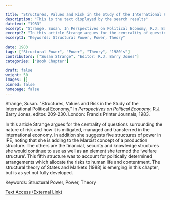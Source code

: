 ```yaml
---

title: "Structures, Values and Risk in the Study of the International Political Economy"
description: "This is the text displayed by the search results"
datetext: "1983"
excerpt: "Strange, Susan. In Perspectives on Political Economy, R.J. Barry Jones, editor. 209-230. London: Francis Printer Journals, 1983."
excerpt2: "In this article Strange argues for the centrality of questions surrounding the nature of risk and how it is mitigated, managed and transferred in the international economy. In addition she suggests five structures of power in IPE, noting that she is adding to the Marxist concept of a production structure. The others are the financial, security and knowledge structures she would continue to use as well as an element she termed the ‘welfare structure’. This fifth structure was to account for politically determined arrangements which allocate the risks to human life and contentment. The structural theory of States and Markets (1988) is emerging in this chapter, but is as yet not fully developed."
excerpt3: "Keywords: Structural Power, Power, Theory"

date: 1983
tags: ["Structural Power", "Power", "Theory", "1980's"]
contributors: ["Susan Strange", "Editor: R.J. Barry Jones"]
categories: ["Book Chapter"]

draft: false
weight: 50
images: []
pinned: false
homepage: false
---
```


Strange, Susan. "Structures, Values and Risk in the Study of the International Political Economy," In *Perspectives on Political Economy*, R.J. Barry Jones, editor. 209-230. London: Francis Printer Journals, 1983.

In this article Strange argues for the centrality of questions surrounding the nature of risk and how it is mitigated, managed and transferred in the international economy. In addition she suggests five structures of power in IPE, noting that she is adding to the Marxist concept of a production structure. The others are the financial, security and knowledge structures she would continue to use as well as an element she termed the ‘welfare structure’. This fifth structure was to account for politically determined arrangements which allocate the risks to human life and contentment. The structural theory of States and Markets (1988) is emerging in this chapter, but is as yet not fully developed.

Keywords: Structural Power, Power, Theory

[Text Access (External Link)](https://www.bloomsbury.com/ca/perspectives-on-political-economy-9781472508270/)
